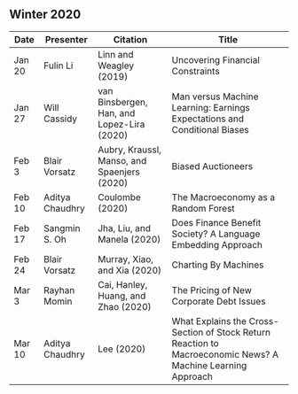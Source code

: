 ## Winter 2020

| Date  | Presenter       | Citation                                    | Title                                                                                                       |
|-----------------|-----------------|---------------------------------------------|-------------------------------------------------------------------------------------------------------------|
| Jan 20 | Fulin Li        | Linn and Weagley (2019)                     | Uncovering Financial Constraints                                                                            |
| Jan 27 | Will Cassidy    | van Binsbergen, Han, and Lopez-Lira (2020)  | Man versus Machine Learning: Earnings Expectations and Conditional Biases                                   |
| Feb 3  | Blair Vorsatz   | Aubry, Kraussl, Manso, and Spaenjers (2020) | Biased Auctioneers                                                                                          |
| Feb 10 | Aditya Chaudhry | Coulombe (2020)                             | The Macroeconomy as a Random Forest                                                                         |
| Feb 17 | Sangmin S. Oh   | Jha, Liu, and Manela (2020)                 | Does Finance Benefit Society? A Language Embedding Approach                                                 |
| Feb 24 | Blair Vorsatz   | Murray, Xiao, and Xia (2020)                | Charting By Machines                                                                                        |
| Mar 3  | Rayhan Momin    | Cai, Hanley, Huang, and Zhao (2020)         | The Pricing of New Corporate Debt Issues                                                                    |
| Mar 10 | Aditya Chaudhry | Lee (2020)                                  | What Explains the Cross-Section of Stock Return Reaction to Macroeconomic News? A Machine Learning Approach |
